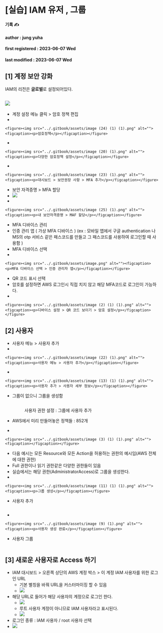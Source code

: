 # \[실습] IAM 유저 , 그룹



**기록 ✍️**

#### author : jung yuha

#### first registered : 2023-06-07 Wed

#### last modified : 2023-06-07 Wed

## \[1] 계정 보안 강화

IAM의 리전은 **글로벌**로 설정되어있다.

## ![](<../.gitbook/assets/image (1).png>)&#x20;

* 계정 설정 메뉴 클릭 > 암호 정책 편집&#x20;
*

    <figure><img src="../.gitbook/assets/image (24) (1) (1).png" alt=""><figcaption><p>암호정책</p></figcaption></figure>


*

    <figure><img src="../.gitbook/assets/image (20) (1).png" alt=""><figcaption><p>다양한 암호정책 설정</p></figcaption></figure>


*

    <figure><img src="../.gitbook/assets/image (23) (1).png" alt=""><figcaption><p>대시보드 > 보안권장 사항 > MFA 추가</p></figcaption></figure>


* 보안 자격증명 > MFA 할당
* ![](<../.gitbook/assets/image (21) (1).png>)
*

    <figure><img src="../.gitbook/assets/image (25) (1).png" alt=""><figcaption><p>내 보안자격증명 > MAF 할당</p></figcaption></figure>
* MFA 디바이스 관리&#x20;
* 인증 관리 앱 ( 가상 MFA 디바이스 ) (ex : 모바일 앱에서 구글 authentication 나 MS의 otp 서비스 같은 패스코드를 만들고 그 패스코드를 사용하여 로그인할 때 사용함 )
* MFA 디바이스 선택
*

    <figure><img src="../.gitbook/assets/image.png" alt=""><figcaption><p>MFA 디바이스 선택 > 인증 관리자 앱</p></figcaption></figure>


* QR 코드 표시 선택
* 암호를 설정하면 AWS 로그인시 직접 치지 않고 해당 MFA코드로 로그인이 가능하다.
*

    <figure><img src="../.gitbook/assets/image (2) (1) (1).png" alt=""><figcaption><p>디바이스 설정 > QR 코드 보이기 > 암호 설정</p></figcaption></figure>



## \[2] 사용자

* 사용자 메뉴 > 사용자 추가
*

    <figure><img src="../.gitbook/assets/image (22) (1).png" alt=""><figcaption><p>사용자 메뉴 > 사용자 추가</p></figcaption></figure>


*

    <figure><img src="../.gitbook/assets/image (13) (1) (1).png" alt=""><figcaption><p>사용자 추가 > 사용자 세부 정보</p></figcaption></figure>


*   그룹이 없으니 그룹을 생성함

    <figure><img src="../.gitbook/assets/image (5) (1).png" alt=""><figcaption><p>사용자 권한 설정 : 그룹에 사용자 추가</p></figcaption></figure>


* AWS에서 미리 만들어놓은 정책들 : 852개
*

    <figure><img src="../.gitbook/assets/image (3) (1) (1).png" alt=""><figcaption></figcaption></figure>
* 다음 예시는 모든 Resource와 모든 Action을 허용하는 권한의 예시임(AWS 전체에 대한 권한)
* Full 권한이나 읽기 권한같은 다양한 권한들이 있음
* 실습에서는 해당 권한(AdministratorAccess)로 그룹을 생성한다.
*

    <figure><img src="../.gitbook/assets/image (11) (1) (1).png" alt=""><figcaption><p>그룹 생성</p></figcaption></figure>


*   사용자 추가

    <figure><img src="../.gitbook/assets/image (18) (1).png" alt=""><figcaption></figcaption></figure>


*

    <figure><img src="../.gitbook/assets/image (9) (1).png" alt=""><figcaption><p>사용자 생성 완료</p></figcaption></figure>


*   사용자 그룹

    <figure><img src="../.gitbook/assets/image (6) (1) (1) (1) (1).png" alt=""><figcaption></figcaption></figure>

## \[3] 새로운 사용자로 Access 하기

* IAM 대시보드 > 오른쪽 상단의 AWS 계정 박스 > 이 계정 IAM 사용자를 위한 로그인 URL&#x20;
  * 기본 별칭을 바꿔 URL을 커스터마이징 할 수 있음
  * ![](<../.gitbook/assets/image (19) (1).png>)
* 해당 URL로 들어가 해당 사용자의 계정으로 로그인 한다.
  * ![](<../.gitbook/assets/image (12) (1) (1) (1) (1).png>)
  * 루트 사용자 계정이 아니므로 IAM 사용자라고 표시된다.
  * ![](<../.gitbook/assets/image (28) (1) (1).png>)
* 로그인 종류 : IAM 사용자 / root 사용자 선택
* ![](<../.gitbook/assets/image (26) (1).png>)

